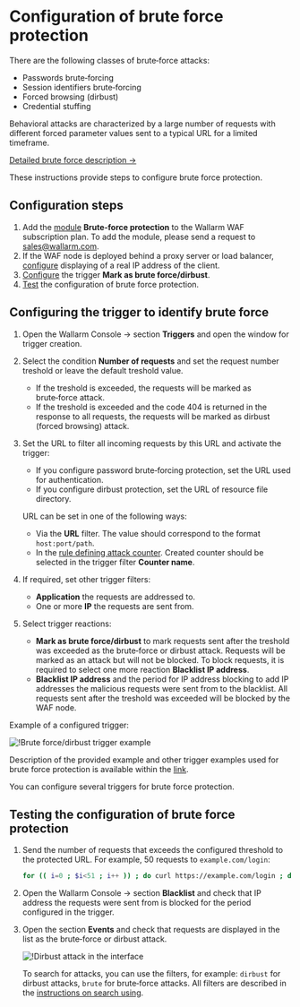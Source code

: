 # Configuration of brute force protection

There are the following classes of brute‑force attacks:

* Passwords brute‑forcing
* Session identifiers brute‑forcing
* Forced browsing (dirbust)
* Credential stuffing

Behavioral attacks are characterized by a large number of requests with different forced parameter values sent to a typical URL for a limited timeframe.

[Detailed brute force description →](../../about-wallarm-waf/protecting-against-attacks.md#behavioral-attacks)

These instructions provide steps to configure brute force protection.

## Configuration steps

1. Add the [module](../../about-wallarm-waf/subscription-plans.md#modules) **Brute-force protection** to the Wallarm WAF subscription plan. To add the module, please send a request to [sales@wallarm.com](mailto:sales@wallarm.com).
2. If the WAF node is deployed behind a proxy server or load balancer, [configure](../using-proxy-or-balancer-en.md) displaying of a real IP address of the client.
3. [Configure](#configuring-the-trigger-to-identify-brute-force) the trigger **Mark as brute force/dirbust**.
4. [Test](#testing-the-configuration-of-brute-force-protection) the configuration of brute force protection.

## Configuring the trigger to identify brute force

1. Open the Wallarm Console → section **Triggers** and open the window for trigger creation.
2. Select the condition **Number of requests** and set the request number treshold or leave the default treshold value.
   
    * If the treshold is exceeded, the requests will be marked as brute‑force attack.
    * If the treshold is exceeded and the code 404 is returned in the response to all requests, the requests will be marked as dirbust (forced browsing) attack.
3. Set the URL to filter all incoming requests by this URL and activate the trigger:
    
    * If you configure password brute‑forcing protection, set the URL used for authentication.
    * If you configure dirbust protection, set the URL of resource file directory.

    URL can be set in one of the following ways:

    * Via the **URL** filter. The value should correspond to the format `host:port/path`.
    * In the [rule defining attack counter](../../user-guides/rules/define-counters.md). Created counter should be selected in the trigger filter **Counter name**.
4. If required, set other trigger filters:

    * **Application** the requests are addressed to.
    * One or more **IP** the requests are sent from.
5. Select trigger reactions:

    * **Mark as brute force/dirbust** to mark requests sent after the treshold was exceeded as the brute‑force or dirbust attack. Requests will be marked as an attack but will not be blocked. To block requests, it is required to select one more reaction **Blacklist IP address**.
    * **Blacklist IP address** and the period for IP address blocking to add IP addresses the malicious requests were sent from to the blacklist. All requests sent after the treshold was exceeded will be blocked by the WAF node.

Example of a configured trigger:

![!Brute force/dirbust trigger example](../../images/user-guides/triggers/trigger-example5.png)

Description of the provided example and other trigger examples used for brute force protection is available within the [link](../../user-guides/triggers/trigger-examples.md#mark-requests-as-bruteforce-or-dirbust-attack-if-31-or-more-requests-were-sent-to-the-protected-resource).

You can configure several triggers for brute force protection.

## Testing the configuration of brute force protection

1. Send the number of requests that exceeds the configured threshold to the protected URL. For example, 50 requests to `example.com/login`:

    ```bash
    for (( i=0 ; $i<51 ; i++ )) ; do curl https://example.com/login ; done
    ```
2. Open the Wallarm Console → section **Blacklist** and check that IP address the requests were sent from is blocked for the period configured in the trigger.
3. Open the section **Events** and check that requests are displayed in the list as the brute‑force or dirbust attack.

    ![!Dirbust attack in the interface](../../images/user-guides/events/dirbust-attack.png)

    To search for attacks, you can use the filters, for example: `dirbust` for dirbust attacks, `brute` for brute‑force attacks. All filters are described in the [instructions on search using](../../user-guides/search-and-filters/use-search.md).
